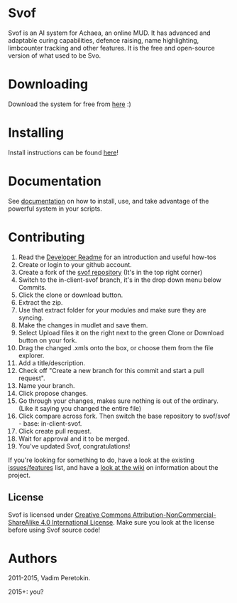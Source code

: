 # Svof
Svof is an AI system for Achaea, an online MUD. It has advanced and adaptable curing capabilities, defence raising, name highlighting, limbcounter tracking and other features. It is the free and open-source version of what used to be Svo.

# Downloading
Download the system for free from [here](https://github.com/svof/svof/archive/in-client-svof.zip) :)

# Installing
Install instructions can be found [here](https://github.com/svof/svof/blob/in-client-svof/doc/index.rst#installing)!

# Documentation
See [documentation](https://svof.github.io/svof/) on how to install, use, and take advantage of the powerful system in your scripts.

# Contributing
1. Read the [Developer Readme](https://github.com/svof/svof/blob/in-client-svof/Developer_readme.md) for an introduction and useful how-tos
1. Create or login to your github account.
2. Create a fork of the [svof repository](https://github.com/svof/svof) (It's in the top right corner)
3. Switch to the in-client-svof branch, it's in the drop down menu below Commits.
4. Click the clone or download button.
5. Extract the zip.
6. Use that extract folder for your modules and make sure they are syncing.
7. Make the changes in mudlet and save them.
8. Select Upload files it on the right next to the green Clone or Download button on your fork.
9. Drag the changed .xmls onto the box, or choose them from the file explorer.
10. Add a title/description.
11. Check off "Create a new branch for this commit and start a pull request".
12. Name your branch.
13. Click propose changes.
14. Go through your changes, makes sure nothing is out of the ordinary. (Like it saying you changed the entire file)
15. Click compare across fork. Then switch the base repository to svof/svof - base: in-client-svof.
16. Click create pull request.
17. Wait for approval and it to be merged.
18. You've updated Svof, congratulations!

If you're looking for something to do, have a look at the existing [issues/features](https://github.com/svof/svof/issues) list, and have a [look at the wiki](https://github.com/svof/svof/wiki) on information about the project.

## License
Svof is licensed under [Creative Commons Attribution-NonCommercial-ShareAlike 4.0 International License](http://creativecommons.org/licenses/by-nc-sa/4.0/). Make sure you look at the license before using Svof source code!


# Authors
2011-2015, Vadim Peretokin.

2015+: you?
